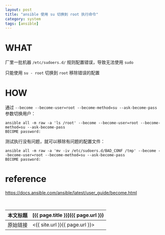 ```yaml
---
layout: post
title: "ansible 使用 su 切换到 root 执行命令"
category: system
tags: [ansible]
---
```


# WHAT

厂里一批机器 `/etc/sudoers.d/` 规则配置错误，导致无法使用 `sudo`

只能使用 `su - root` 切换到 `root` 移除错误的配置


# HOW

通过 `--become --become-user=root --become-method=su --ask-become-pass` 参数切换用户：

    ansible all -m raw -a 'ls /root' --become --become-user=root --become-method=su --ask-become-pass
    BECOME password:

测试执行没有问题，就可以移除有问题的配置文件：

    ansible all -m raw -a 'mv -iv /etc/sudoers.d/BAD_CONF /tmp' --become --become-user=root --become-method=su --ask-become-pass
    BECOME password:

# reference

<https://docs.ansible.com/ansible/latest/user_guide/become.html>

<br/>

本文标题 | [{{ page.title }}]({{ page.url }})
-------- |:--------
原始链接 | <{{ site.url }}{{ page.url }}>